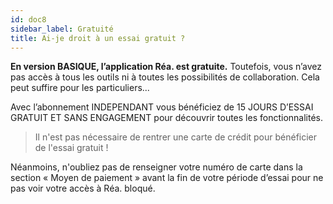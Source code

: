 ```yaml
---
id: doc8
sidebar_label: Gratuité
title: Ai-je droit à un essai gratuit ?
---
```



**En version BASIQUE, l’application Réa. est gratuite.** Toutefois, vous n’avez pas accès à tous les outils ni à toutes les possibilités de collaboration. Cela peut suffire pour les particuliers...

Avec l’abonnement INDEPENDANT vous bénéficiez de 15 JOURS D’ESSAI GRATUIT ET SANS ENGAGEMENT pour découvrir toutes les fonctionnalités.

> Il n'est pas nécessaire de rentrer une carte de crédit pour bénéficier de l'essai gratuit !

Néanmoins, n'oubliez pas de renseigner votre numéro de carte dans la section «&nbsp;Moyen de paiement&nbsp;» avant la fin de votre période d’essai pour ne pas voir votre accès à Réa. bloqué.